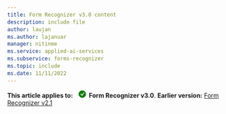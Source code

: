 ```yaml
---
title: Form Recognizer v3.0 content
description: include file
author: laujan
ms.author: lajanuar
manager: nitinme
ms.service: applied-ai-services
ms.subservice: forms-recognizer
ms.topic: include
ms.date: 11/11/2022
---
```


**This article applies to:** ![Form Recognizer v3.0 checkmark](../media/yes-icon.png) **Form Recognizer v3.0**. **Earlier version:** [Form Recognizer v2.1](?view=form-recog-2.1.0&preserve-view=true)
